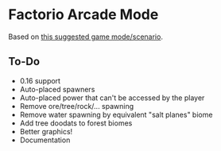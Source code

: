 # Factorio Arcade Mode

Based on [this suggested game mode/scenario](https://www.reddit.com/r/factorio/comments/7eibzw/mod_idea_arcade_mode).

## To-Do

- 0.16 support
- Auto-placed spawners
- Auto-placed power that can't be accessed by the player
- Remove ore/tree/rock/... spawning
- Remove water spawning by equivalent "salt planes" biome
- Add tree doodats to forest biomes
- Better graphics!
- Documentation
